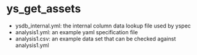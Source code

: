 # ys_get_assets

- ysdb_internal.yml: the internal column data lookup file used by yspec
- analysis1.yml: an example yaml specification file
- analysis1.csv: an example data set that can be checked against 
  analysis1.yml
